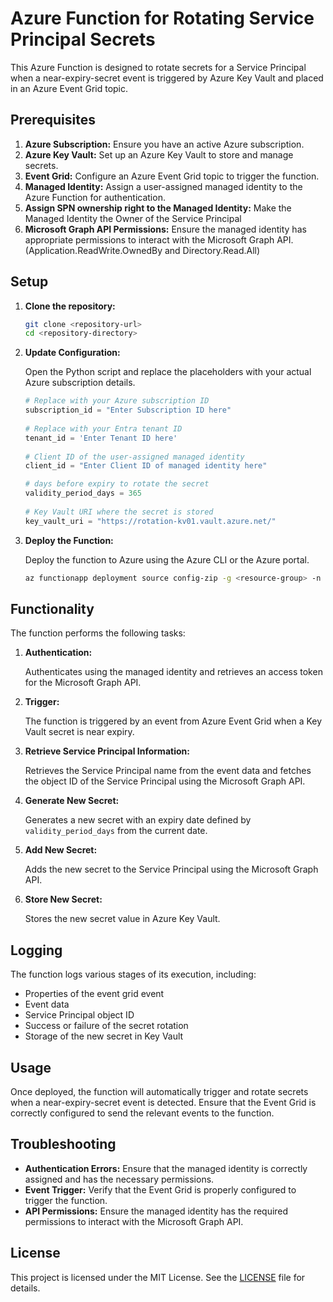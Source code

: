 # Azure Function for Rotating Service Principal Secrets  
  
This Azure Function is designed to rotate secrets for a Service Principal when a near-expiry-secret event is triggered by Azure Key Vault and placed in an Azure Event Grid topic.  
  
## Prerequisites  
  
1. **Azure Subscription:** Ensure you have an active Azure subscription.  
2. **Azure Key Vault:** Set up an Azure Key Vault to store and manage secrets.  
3. **Event Grid:** Configure an Azure Event Grid topic to trigger the function.  
4. **Managed Identity:** Assign a user-assigned managed identity to the Azure Function for authentication.
5. **Assign SPN ownership right to the Managed Identity:** Make the Managed Identity the Owner of the Service Principal 
6. **Microsoft Graph API Permissions:** Ensure the managed identity has appropriate permissions to interact with the Microsoft Graph API. (Application.ReadWrite.OwnedBy and Directory.Read.All)
  
## Setup  
  
1. **Clone the repository:**  
  
    ```sh  
    git clone <repository-url>  
    cd <repository-directory>  
    ```  
  
2. **Update Configuration:**  
  
    Open the Python script and replace the placeholders with your actual Azure subscription details.  
  
    ```python  
    # Replace with your Azure subscription ID  
    subscription_id = "Enter Subscription ID here"  
  
    # Replace with your Entra tenant ID  
    tenant_id = 'Enter Tenant ID here'  
  
    # Client ID of the user-assigned managed identity  
    client_id = "Enter Client ID of managed identity here" 

    # days before expiry to rotate the secret
    validity_period_days = 365 
  
    # Key Vault URI where the secret is stored  
    key_vault_uri = "https://rotation-kv01.vault.azure.net/"  
    ```  
  
3. **Deploy the Function:**  
  
    Deploy the function to Azure using the Azure CLI or the Azure portal.  
  
    ```sh  
    az functionapp deployment source config-zip -g <resource-group> -n <function-app-name> --src <path-to-zip>  
    ```  
  
## Functionality  
  
The function performs the following tasks:  
  
1. **Authentication:**  
  
   Authenticates using the managed identity and retrieves an access token for the Microsoft Graph API.  
  
2. **Trigger:**  
  
   The function is triggered by an event from Azure Event Grid when a Key Vault secret is near expiry.  
  
3. **Retrieve Service Principal Information:**  
  
   Retrieves the Service Principal name from the event data and fetches the object ID of the Service Principal using the Microsoft Graph API.  
  
4. **Generate New Secret:**  
  
   Generates a new secret with an expiry date defined by `validity_period_days` from the current date.  
  
5. **Add New Secret:**  
  
   Adds the new secret to the Service Principal using the Microsoft Graph API.  
  
6. **Store New Secret:**  
  
   Stores the new secret value in Azure Key Vault.  
  
## Logging  
  
The function logs various stages of its execution, including:  
- Properties of the event grid event  
- Event data  
- Service Principal object ID  
- Success or failure of the secret rotation  
- Storage of the new secret in Key Vault  
  
## Usage  
  
Once deployed, the function will automatically trigger and rotate secrets when a near-expiry-secret event is detected. Ensure that the Event Grid is correctly configured to send the relevant events to the function.  
  
## Troubleshooting  
  
- **Authentication Errors:** Ensure that the managed identity is correctly assigned and has the necessary permissions.  
- **Event Trigger:** Verify that the Event Grid is properly configured to trigger the function.  
- **API Permissions:** Ensure the managed identity has the required permissions to interact with the Microsoft Graph API.  
  
## License  
  
This project is licensed under the MIT License. See the [LICENSE](LICENSE) file for details.  
